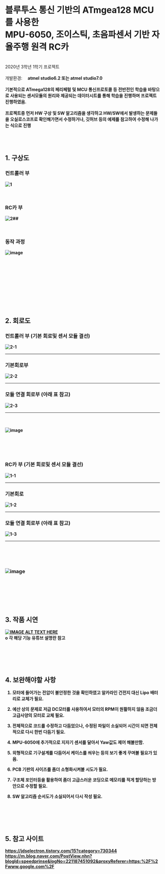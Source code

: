 # 블루투스 통신 기반의 ATmgea128 MCU를 사용한 <br> MPU-6050, 조이스틱, 초음파센서 기반 자율주행 원격 RC카
<br>2020년 3학년 1학기 프로젝트 <br><br> 개발환경: <b> 　atmel studio6.2 또는 atmel studio7.0 <b> <br><br>
 기본적으로 ATmega128의 페리페럴 및 MCU 통신프로토콜 등 전반전인 학습을 바탕으로 사용되는 센서모듈의 원리와 제공되는 데이터시트를 통해 학습을 진행하며 프로젝트 진행하였음. <br>
 <br>
 프로젝트중 먼저 HW 구상 및 SW 알고리즘을 생각하고 HW/SW에서 발생하는 문제들을 오실로스코프로 확인해가면서 수정하거나, 깃허브 등의 예제를 참고하여 수정해 나가는 식으로 진행 
<br>
<br>
<br>
<br>
## 1. 구상도
  ### 컨트롤러 부 
![1](https://user-images.githubusercontent.com/70312248/105469609-dff68380-5cdb-11eb-8cd7-9336fde16279.png)

 &nbsp;
  ### RC카 부
![2](https://user-images.githubusercontent.com/70312248/105470071-70cd5f00-5cdc-11eb-81fa-1d385a5710d4.png)##

 &nbsp;
  ### 동작 과정
![image](https://user-images.githubusercontent.com/70312248/105577404-bf522a80-5dbc-11eb-8789-327aba793307.png)

<br>
<br>
<br>
<br>
<br>
<br>
<br>
<br>
<br>

## 2. 회로도 
  ### 컨트롤러 부 (기본 회로및 센서 모듈 결선)
  ![2-1](https://user-images.githubusercontent.com/70312248/105470596-197bbe80-5cdd-11eb-8243-06489dc3aa7d.png)<hr>
  ### 기본회로부
  ![2-2](https://user-images.githubusercontent.com/70312248/105470606-1d0f4580-5cdd-11eb-86d7-db811fc3ee9d.png)<hr>
  ### 모듈 연결 회로부 (아래 표 참고)
  ![2-3](https://user-images.githubusercontent.com/70312248/105470612-1e407280-5cdd-11eb-8fdc-b70d195e8a72.png)<hr>
  <br>
  <br>
   ![image](https://user-images.githubusercontent.com/70312248/105577477-40112680-5dbd-11eb-83e2-0aa212b21fa0.png)
<br>
<br>
<br>
<br>
<br>
   ### RC카 부 (기본 회로및 센서 모듈 결선)
  ![1-1](https://user-images.githubusercontent.com/70312248/105471304-edad0880-5cdd-11eb-8fe6-400919ac7ad0.png)<hr>
  ### 기본회로
  ![1-2](https://user-images.githubusercontent.com/70312248/105471310-eede3580-5cdd-11eb-896a-25cef1d87ffa.png) <hr>
  ### 모듈 연결 회로부 (아래 표 참고)
  ![1-3](https://user-images.githubusercontent.com/70312248/105471318-ef76cc00-5cdd-11eb-91bf-04787c537d8a.png)<hr>
  <br>
  <br>
  <br>
   ### ![image](https://user-images.githubusercontent.com/70312248/105577453-135d0f00-5dbd-11eb-853a-f909fd1bfd0e.png) <br>
<br>
<br>
<br>
<br>
<br>
   
## 3. 작품 시연
   [![IMAGE ALT TEXT HERE](https://img.youtube.com/vi/TKuDrxt8rrI/0.jpg)](https://www.youtube.com/watch?v=TKuDrxt8rrI)
     &nbsp;
     &nbsp;
     <br>ο 각 해당 기능 유튜브 설명란 참고 

&nbsp;
&nbsp;
<br>
<br>
<br>
<br>


## 4. 보완해야할 사항
   1. 모터에 들어가는 전압이 불안정한 것을 확인하였고 알카라인 건전지 대신 Lipo 배터리로 교체가 필요.
  
   2. 예산 상의 문제로 저급 DC모터를 사용하여서 모터의 RPM이 원활하지 않음 조금더 고급사양의 모터로 교체 필요.
   
   3. 전체적으로 코드를 수정하고 다듬었으나, 수정된 파일이 소실되어 시간이 되면 전체적으로 다시 한번 다듬기 필요.
   4. MPU-6050에 추가적으로 지자기 센서를 달아서 Yaw값도 제어 해볼만함.
   
   5. 외형적으로 기구설계를 다듬어서 케이스를 씌우는 등의 보기 좋게 꾸며볼 필요가 있음.
   
   6. PCB 기판의 사이즈를 좀더 소형화시켜볼 시도가 필요.
   
   7. 구조체 포인터등을 활용하여 좀더 고급스러운 코딩으로 메모리를 적게 할당하는 방안으로 수정할 필요.
   
   8. SW 알고리즘 순서도가 소실되어서 다시 작성 필요.


<br>
<br>
<br>
<br>

## 5. 참고 사이트
https://jdselectron.tistory.com/15?category=730344
https://m.blog.naver.com/PostView.nhn?blogId=speedprinse&logNo=221187451092&proxyReferer=https:%2F%2Fwww.google.com%2F
